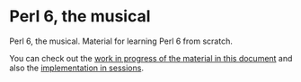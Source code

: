 # Perl 6, the musical

Perl 6, the musical. Material for learning Perl 6 from scratch. 

You can check out
the [work in progress of the material in this document](perl6.html)
and also the [implementation in sessions](sessions.html). 
